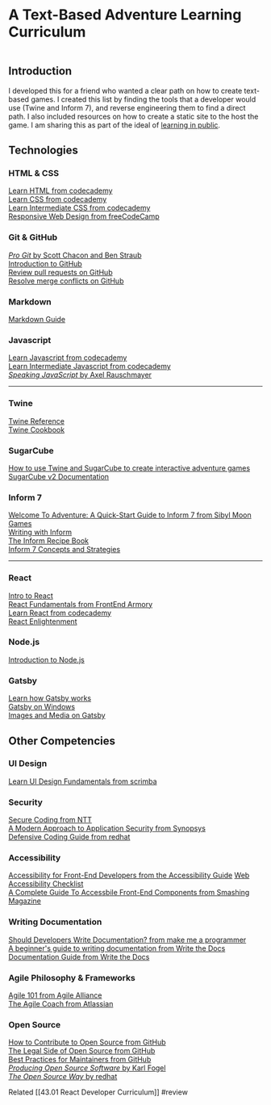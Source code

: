 # A Text-Based Adventure Learning Curriculum
```toc
```
## Introduction
I developed this for a friend who wanted a clear path on how to create text-based games. I created this list by finding the tools that a developer would use (Twine and Inform 7), and reverse engineering them to find a direct path. I also included resources on how to create a static site to the host the game. I am sharing this as part of the ideal of [learning in public](https://www.swyx.io/learn-in-public/).

## Technologies
### HTML & CSS
[Learn HTML from codecademy](https://www.codecademy.com/learn/learn-html)  
[Learn CSS from codecademy](https://www.codecademy.com/learn/learn-css)  
[Learn Intermediate CSS from codecademy](https://www.codecademy.com/learn/learn-intermediate-css)  
[Responsive Web Design from freeCodeCamp](https://www.freecodecamp.org/learn/2022/responsive-web-design/)  
### Git & GitHub
[*Pro Git* by Scott Chacon and Ben Straub](https://git-scm.com/book/en/v2)  
[Introduction to GitHub](https://github.com/skills/introduction-to-github)  
[Review pull requests on GitHub](https://github.com/skills/review-pull-requests)  
[Resolve merge conflicts on GitHub](https://github.com/skills/resolve-merge-conflicts)  
### Markdown
[Markdown Guide](https://www.markdownguide.org/)  
### Javascript
[Learn Javascript from codecademy](https://www.codecademy.com/learn/introduction-to-javascript)  
[Learn Intermediate Javascript from codecademy](https://www.codecademy.com/learn/learn-intermediate-javascript)  
[*Speaking JavaScript* by Axel Rauschmayer](http://speakingjs.com/es5/)  

---
### Twine
[Twine Reference](https://twinery.org/reference/en/)  
[Twine Cookbook](https://twinery.org/cookbook/)  
### SugarCube
[How to use Twine and SugarCube to create interactive adventure games](https://opensource.com/article/18/2/twine-gaming)  
[SugarCube v2 Documentation](https://www.motoslave.net/sugarcube/2/docs/)  
### Inform 7
[Welcome To Adventure: A Quick-Start Guide to Inform 7 from Sibyl Moon Games](http://www.sibylmoon.com/welcome-to-adventure/)  
[Writing with Inform](http://inform7.com/book/WI_1_1.html)  
[The Inform Recipe Book](http://inform7.com/book/RB_1_1.html)  
[Inform 7 Concepts and Strategies](https://catn.decontextualize.com/inform7/)  

---
### React
[Intro to React](https://reactjs.org/tutorial/tutorial.html)  
[React Fundamentals from FrontEnd Armory](https://frontarm.com/courses/react-fundamentals/)  
[Learn React from codecademy](https://www.codecademy.com/learn/react-101)  
[React Enlightenment](https://www.reactenlightenment.com/)  
### Node.js
[Introduction to Node.js](https://nodejs.dev/learn)  
### Gatsby
[Learn how Gatsby works](https://www.gatsbyjs.com/docs/tutorial/)  
[Gatsby on Windows](https://www.gatsbyjs.com/docs/how-to/local-development/gatsby-on-windows/)  
[Images and Media on Gatsby](https://www.gatsbyjs.com/docs/how-to/images-and-media/)  

## Other Competencies
### UI Design
[Learn UI Design Fundamentals from scrimba](https://scrimba.com/learn/design)  
### Security
[Secure Coding from NTT](https://www.whitehatsec.com/glossary/content/secure-coding)  
[A Modern Approach to Application Security from Synopsys](https://info.whitehatsec.com/webinar-modern-approach-to-appsec.html)  
[Defensive Coding Guide from redhat](http://redhat-crypto.gitlab.io/defensive-coding-guide/#_specific_programming_tasks)  
### Accessibility
[Accessibility for Front-End Developers from the Accessibility Guide](https://accessibility.digital.gov/front-end/getting-started/)
[Web Accessibility Checklist](https://webaccessibilitychecklist.com/)  
[A Complete Guide To Accessbile Front-End Components from Smashing Magazine](https://www.smashingmagazine.com/2021/03/complete-guide-accessible-front-end-components/)  
### Writing Documentation
[Should Developers Write Documentation? from make me a programmer](https://makemeaprogrammer.com/should-developers-write-documentation-yes-and-heres-why/)  
[A beginner's guide to writing documentation from Write the Docs](https://www.writethedocs.org/guide/writing/beginners-guide-to-docs/)  
[Documentation Guide from Write the Docs](https://www.writethedocs.org/guide/)  
### Agile Philosophy & Frameworks
[Agile 101 from Agile Alliance](https://www.agilealliance.org/agile101/)  
[The Agile Coach from Atlassian](https://www.atlassian.com/agile)  
### Open Source
[How to Contribute to Open Source from GitHub](https://opensource.guide/how-to-contribute/)  
[The Legal Side of Open Source from GitHub](https://opensource.guide/legal/)  
[Best Practices for Maintainers from GitHub](https://opensource.guide/best-practices/)  
[*Producing Open Source Software* by Karl Fogel](https://producingoss.com/)  
[*The Open Source Way* by redhat](https://www.theopensourceway.org/book/)  

Related [[43.01 React Developer Curriculum]]
#review 